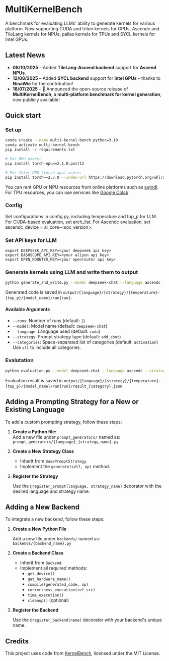 # MultiKernelBench

A benchmark for evaluating LLMs' ability to generate kernels for various platform. Now supporting CUDA and triton kernels for GPUs, Ascendc and TileLang kernels for NPUs, pallas kernels for TPUs and SYCL kernels for Intel GPUs.

## Latest News
- **08/10/2025** – Added **TileLang-Ascend backend** support for **Ascend NPUs**.  
- **12/08/2025** – Added **SYCL backend** support for **Intel GPUs** – thanks to **NinaWie** for the contribution!  
- **18/07/2025** – 🎉 Announced the open-source release of **MultiKernelBench**, a **multi-platform benchmark for kernel generation**, now publicly available!


## Quick start

### Set up
```bash
conda create --name multi-kernel-bench python=3.10
conda activate multi-kernel-bench
pip install -r requirements.txt

# For NPU users:
pip install torch-npu==2.1.0.post12

# For Intel GPU (torch xpu) users:
pip install torch==2.7.0 --index-url https://download.pytorch.org/whl/xpu
```
You can rent GPU or NPU resources from online platforms such as [autodl](https://www.autodl.com/home). For TPU resources, you can use services like [Google Colab](https://colab.research.google.com/)

### Config
Set configurations in config.py, including temperature and top_p for LLM. For CUDA-based evaluation, set arch_list. For Ascendc evaluation, set ascendc_device = ai_core-<soc_version>.

### Set API keys for LLM
```
export DEEPSEEK_API_KEY=<your deepseek api key>
export DASHSCOPE_API_KEY=<your aliyun api key>
export OPEN_ROUNTER_KEY=<your openrouter api key>
```

### Generate kernels using LLM and write them to output
```bash
python generate_and_write.py --model deepseek-chat --language ascendc --strategy add_shot --categories activation
```
Generated code is saved in ```output/{language}/{strategy}/{temperature}-{top_p}/{model_name}/run{run}```.

#### Available Arguments

- `--runs`: Number of runs (default: `1`)
- `--model`: Model name (default: `deepseek-chat`)
- `--language`: Language used (default: `cuda`)
- `--strategy`: Prompt strategy type (default: `add_shot`)
- `--categories`: Space-separated list of categories (default: `activation`)  
  Use `all` to include all categories.

### Evalutation
```bash
python evaluation.py --model deepseek-chat --language ascendc --strategy add_shot --categories activation
```
Evaluation result is saved in ```output/{language}/{strategy}/{temperature}-{top_p}/{model_name}/run{run}/result_{category}.json```.

## Adding a Prompting Strategy for a New or Existing Language

To add a custom prompting strategy, follow these steps:
1. **Create a Python file:**  
   Add a new file under `prompt_generators/` named as:  
   `prompt_generators/{language}_{strategy_name}.py`  

2. **Create a New Strategy Class**

   - Inherit from `BasePromptStrategy`.
   - Implement the `generate(self, op)` method.

2. **Register the Strategy**

   Use the `@register_prompt(language, strategy_name)` decorator with the desired language and strategy name.
## Adding a New Backend

To integrate a new backend, follow these steps:

1. **Create a New Python File**

   Add a new file under `backends/` named as:  
   `backends/{backend_name}.py`

2. **Create a Backend Class**

   - Inherit from `Backend`.
   - Implement all required methods:
     - `get_device()`
     - `get_hardware_name()`
     - `compile(generated_code, op)`
     - `correctness_execution(ref_src)`
     - `time_execution()`
     - `cleanup()` (optional)

3. **Register the Backend**

   Use the `@register_backend(name)` decorator with your backend's unique name.
## Credits

This project uses code from [KernelBench](https://github.com/ScalingIntelligence/KernelBench), licensed under the MIT License.


